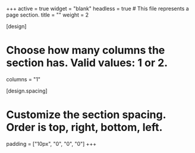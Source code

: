 +++
active = true
widget = "blank"
headless = true  # This file represents a page section.
title = ""
weight = 2

[design]
  # Choose how many columns the section has. Valid values: 1 or 2.
  columns = "1"
  
[design.spacing]
  # Customize the section spacing. Order is top, right, bottom, left.
  padding = ["10px", "0", "0", "0"]
+++
<!--{{% alert note %}}
[Θέματα Διπλωματικών Εργασιών 2024-2025](thesestopics)
{{% /alert %}}-->
